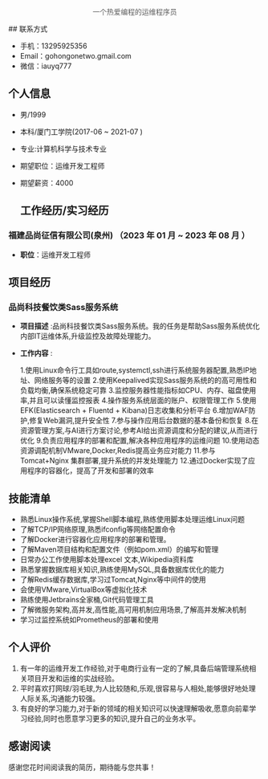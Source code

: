 <p style="text-align:center;color:rgb(93,93,93)">一个热爱编程的运维程序员 </p>
##   联系方式

- 手机：13295925356
- Email：gohongonetwo.gmail.com
- 微信：iauyq777

## 个人信息

- 男/1999
- 本科/厦门工学院(2017-06 ~ 2021-07 )
-  专业:计算机科学与技术专业
- 期望职位：运维开发工程师
- 期望薪资：4000

  ## 工作经历/实习经历

### 福建品尚征信有限公司(泉州) （2023 年 01 月 ~ 2023 年 08 月 ）

- **职位**：运维开发工程师

## 项目经历

### 品尚科技餐饮类Sass服务系统

- **项目描述** :品尚科技餐饮类Sass服务系统。我的任务是帮助Sass服务系统优化内部IT运维体系,升级监控及故障处理能力。

- **工作内容** :

  1.使用Linux命令行工具如route,systemctl,ssh进行系统服务器配置,熟悉IP地址、网络服务等的设置
  2.使用Keepalived实现Sass服务系统的的高可用性和负载均衡,确保系统稳定可靠
  3.监控服务器性能指标如CPU、内存、磁盘使用率,并且可以读懂监控报表
  4.操作服务系统层面的账户、权限管理工作
  5.使用EFK(Elasticsearch + Fluentd + Kibana)日志收集和分析平台
  6.增加WAF防护,修复Web漏洞,提升安全性 
  7.参与操作应用后台数据的基本备份和恢复 
  8.在资源管理方案,与AI进行方案讨论,参考AI给出资源调度和分配的建议,从而进行优化 
  9.负责应用程序的部署和配置,解决各种应用程序的运维问题
  10.使用动态资源调配机制VMware,Docker,Redis提高业务应对能力
  11.参与Tomcat+Nginx 集群部署,提升系统的并发处理能力 
  12.通过Docker实现了应用程序的容器化，提高了开发和部署的效率

## 技能清单

- 熟悉Linux操作系统,掌握Shell脚本编程,熟练使用脚本处理运维Linux问题
- 了解TCP/IP网络原理,熟悉ifconfig等网络配置命令
- 了解Docker进行容器化应用程序的部署和管理。
- 了解Maven项目结构和配置文件（例如pom.xml）的编写和管理
- 日常办公工作使用脚本处理excel 文本,Wikipedia资料库
- 熟悉掌握数据库相关知识,熟练使用MySQL,具备数据库优化的能力
- 了解Redis缓存数据库,学习过Tomcat,Nginx等中间件的使用
- 会使用VMware,VirtualBox等虚拟化技术
- 熟练使用Jetbrains全家桶,Git代码管理工具
- 了解微服务架构,高并发,高性能,高可用机制应用场景,了解高并发解决机制
- 学习过监控系统如Prometheus的部署和使用

## 个人评价

1. 有一年的运维开发工作经验,对于电商行业有一定的了解,具备后端管理系统相关项目开发和运维的实战经验。
2. 平时喜欢打网球/羽毛球,为人比较随和,乐观,很容易与人相处,能够很好地处理人际关系,沟通能力较强。
3. 有良好的学习能力,对于新的领域的相关知识可以快速理解吸收,愿意向前辈学习经验,同时也愿意学习更多的知识,提升自己的业务水平。

## 感谢阅读

感谢您花时间阅读我的简历，期待能与您共事！